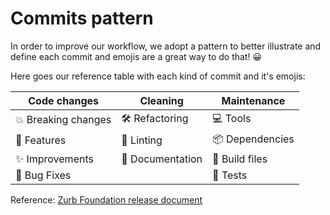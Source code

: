# Commits pattern

In order to improve our workflow, we adopt a pattern to better illustrate and define each commit and emojis are a great way to do that! 😀

Here goes our reference table with each kind of commit and it's emojis:

| Code changes  | Cleaning  | Maintenance |
| ------------- | --------- | ----------- |
| 💥 Breaking changes | 🛠️ Refactoring | 💻 Tools |
| 🚀 Features | 💎 Linting | 📦 Dependencies |
| ✨ Improvements | 📖 Documentation | 🚚 Build files |
| 🐛 Bug Fixes |  | 🚨 Tests |

Reference: [Zurb Foundation release document](https://github.com/zurb/foundation-sites/releases)